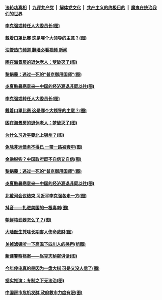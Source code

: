 ####  [法轮功真相](../../../../basic/blob/master/README.md?t=08261331) &nbsp;|&nbsp; [九评共产党](../../../../9ping.md/blob/master/README.md?t=08261331) &nbsp;|&nbsp; [解体党文化](../../../../jtdwh.md/blob/master/README.md?t=08261331)  &nbsp;|&nbsp; [共产主义的终极目的](../../../../gczydzjmd.md/blob/master/README.md?t=08261331) &nbsp;|&nbsp; [魔鬼在统治我们的世界](../../../../mgztzwmdsj.md/blob/master/README.md?t=08261331) 

#### [李克强或转任人大委员长(图)](../pages/p4/1015196.md?t=08261331) 

#### [戴着口罩比赛 这是哪个大领导的主意？(图)](../pages/p4/1015178.md?t=08261331) 

#### [油管热门频道 翻墙必看视频 新闻](http://45.76.130.85:81/youtube.html?08261331)

#### [困在海景房的退休老人：梦破灭了(图)](../pages/p4/1015177.md?t=08261331) 

#### [黎蜗藤：逃过一死的“普京御用国师”(图)](../pages/p4/1015119.md?t=08261331) 

#### [炎夏酷暑寒意来—中国的经济衰退非同以往(图)](../pages/p4/1015118.md?t=08261331) 


#### [李克强或转任人大委员长(图)](../pages/p4/1015196.md?t=08261331) 

#### [戴着口罩比赛 这是哪个大领导的主意？(图)](../pages/p4/1015178.md?t=08261331) 

#### [困在海景房的退休老人：梦破灭了(图)](../pages/p4/1015177.md?t=08261331) 

#### [为什么习近平要北上锦州？(图)](../pages/p4/1015182.md?t=08261331) 



#### [免除非洲债务不得已 一带一路被套牢(图)](../pages/p4/1015122.md?t=08261331) 

#### [金融脱钩？中国政府既不自信又自信(图)](../pages/p4/1015121.md?t=08261331) 

#### [黎蜗藤：逃过一死的“普京御用国师”(图)](../pages/p4/1015119.md?t=08261331) 

#### [炎夏酷暑寒意来—中国的经济衰退非同以往(图)](../pages/p4/1015118.md?t=08261331) 


#### [北戴河会议结束 习近平李克强各走一方(图)](../pages/p4/1015020.md?t=08261331) 

#### [抖音——扎进美国的一根毒刺(图)](../pages/p4/1015031.md?t=08261331) 

#### [朝鲜核武器怎么了？(图)](../pages/p4/1015027.md?t=08261331) 

#### [大陆医生凭啥长期害人伤命敛财(图)](../pages/p4/1015029.md?t=08261331) 

#### [关掉滤镜听一下高温下四川人的哭声(组图)](../pages/p4/1015021.md?t=08261331) 

#### [新疆警察档案——赵克志秘密讲话(图)](../pages/p4/1014907.md?t=08261331) 

#### [今年停电真的是因为一盘大棋 可是又没人信了(图)](../pages/p4/1014908.md?t=08261331) 

#### [据实推演：专制之下无法治(图)](../pages/p4/1014922.md?t=08261331) 

#### [中国房市危机发酵 政府救市力度有限(图)](../pages/p4/1014921.md?t=08261331) 

<img src='http://gfw-breaker.win/goodnews/indexes/p4.md' width='0px' height='0px'/>
